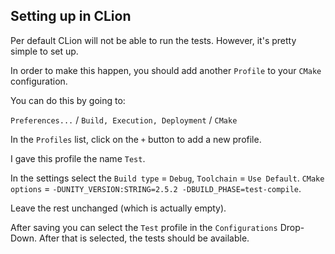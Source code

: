 <!--
  Licensed to the Apache Software Foundation (ASF) under one
  or more contributor license agreements.  See the NOTICE file
  distributed with this work for additional information
  regarding copyright ownership.  The ASF licenses this file
  to you under the Apache License, Version 2.0 (the
  "License"); you may not use this file except in compliance
  with the License.  You may obtain a copy of the License at

      https://www.apache.org/licenses/LICENSE-2.0

  Unless required by applicable law or agreed to in writing,
  software distributed under the License is distributed on an
  "AS IS" BASIS, WITHOUT WARRANTIES OR CONDITIONS OF ANY
  KIND, either express or implied.  See the License for the
  specific language governing permissions and limitations
  under the License.
  -->

## Setting up in CLion

Per default CLion will not be able to run the tests. 
However, it's pretty simple to set up.

In order to make this happen, you should add another `Profile` to your `CMake` configuration.

You can do this by going to: 

`Preferences...` / `Build, Execution, Deployment` / `CMake`

In the `Profiles` list, click on the `+` button to add a new profile.

I gave this profile the name `Test`.

In the settings select the `Build type` = `Debug`, `Toolchain` = `Use Default`.
`CMake options` = `-DUNITY_VERSION:STRING=2.5.2 -DBUILD_PHASE=test-compile`.

Leave the rest unchanged (which is actually empty).

After saving you can select the `Test` profile in the `Configurations` Drop-Down.
After that is selected, the tests should be available. 
